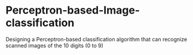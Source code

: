 # Perceptron-based-Image-classification
Designing a Perceptron-based classification algorithm that can recognize scanned images of the 10 digits (0 to 9)
